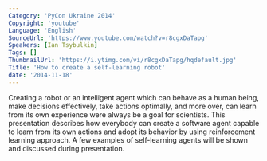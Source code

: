 ```yaml
---
Category: 'PyCon Ukraine 2014'
Copyright: 'youtube'
Language: 'English'
SourceUrl: 'https://www.youtube.com/watch?v=r8cgxDaTapg'
Speakers: [Ian Tsybulkin]
Tags: []
ThumbnailUrl: 'https://i.ytimg.com/vi/r8cgxDaTapg/hqdefault.jpg'
Title: 'How to create a self-learning robot'
date: '2014-11-18'
---
```

Creating a robot or an intelligent agent which can behave as a human being, make decisions effectively, take actions optimally, and more over, can learn from its own experience were always be a goal for scientists. This presentation describes how everybody can create a software agent capable to learn from its own actions and adopt its behavior by using reinforcement learning approach. A few examples of self-learning agents will be shown and discussed during presentation.
